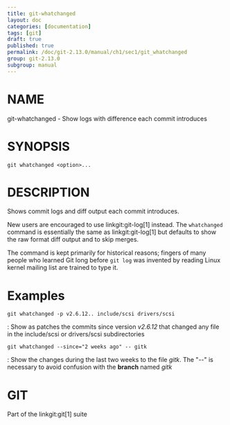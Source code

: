 ```yaml
---
title: git-whatchanged
layout: doc
categories: [documentation]
tags: [git]
draft: true
published: true
permalink: /doc/git-2.13.0/manual/ch1/sec1/git_whatchanged
group: git-2.13.0
subgroup: manual
---
```


NAME
====

git-whatchanged - Show logs with difference each commit introduces

SYNOPSIS
========

    git whatchanged <option>...

DESCRIPTION
===========

Shows commit logs and diff output each commit introduces.

New users are encouraged to use linkgit:git-log\[1\] instead. The `whatchanged` command is essentially the same as linkgit:git-log\[1\] but defaults to show the raw format diff output and to skip merges.

The command is kept primarily for historical reasons; fingers of many people who learned Git long before `git log` was invented by reading Linux kernel mailing list are trained to type it.

Examples
========

`git whatchanged -p v2.6.12.. include/scsi drivers/scsi`

:   Show as patches the commits since version *v2.6.12* that changed any file in the include/scsi or drivers/scsi subdirectories

`git whatchanged --since="2 weeks ago" -- gitk`

:   Show the changes during the last two weeks to the file *gitk*. The "--" is necessary to avoid confusion with the **branch** named *gitk*

GIT
===

Part of the linkgit:git\[1\] suite
